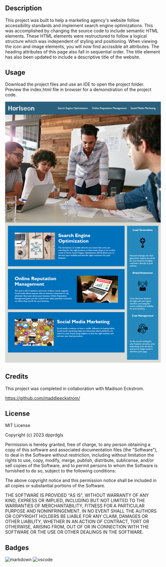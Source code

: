 # <Horiseon Refactor Challenge>

## Description


This project was built to help a marketing agency's website follow accessibility standards and implement search engine optimizations. This was accomplished by changing the source code to include semantic HTML elements. These HTML elements were restructured to follow a logical structure which was independent of styling and positioning. When viewing the icon and image elements, you will now find accissible alt attributes. The heading attributes of this page also fall in sequential order. The title element has also been updated to include a descriptive title of the website. 


## Usage


Download the project files and use an IDE to open the project folder. Preview the index.html file in browser for a demonstration of the project code. 

![website usage](./assets/images/website_usage.png)


## Credits


This project was completed in collaboration with Madison Eckstrom. 

https://github.com/maddieeckstrom/


## License

MIT License

Copyright (c) 2023 dpprdgls

Permission is hereby granted, free of charge, to any person obtaining a copy
of this software and associated documentation files (the "Software"), to deal
in the Software without restriction, including without limitation the rights
to use, copy, modify, merge, publish, distribute, sublicense, and/or sell
copies of the Software, and to permit persons to whom the Software is
furnished to do so, subject to the following conditions:

The above copyright notice and this permission notice shall be included in all
copies or substantial portions of the Software.

THE SOFTWARE IS PROVIDED "AS IS", WITHOUT WARRANTY OF ANY KIND, EXPRESS OR
IMPLIED, INCLUDING BUT NOT LIMITED TO THE WARRANTIES OF MERCHANTABILITY,
FITNESS FOR A PARTICULAR PURPOSE AND NONINFRINGEMENT. IN NO EVENT SHALL THE
AUTHORS OR COPYRIGHT HOLDERS BE LIABLE FOR ANY CLAIM, DAMAGES OR OTHER
LIABILITY, WHETHER IN AN ACTION OF CONTRACT, TORT OR OTHERWISE, ARISING FROM,
OUT OF OR IN CONNECTION WITH THE SOFTWARE OR THE USE OR OTHER DEALINGS IN THE
SOFTWARE.

## Badges

![markdown](https://img.shields.io/badge/Made%20with-Markdown-1f425f.svg)
![vscode](https://img.shields.io/badge/Made%20for-VSCode-1f425f.svg)



